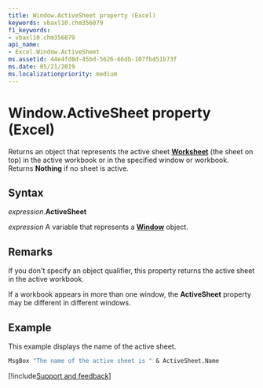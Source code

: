 ```yaml
---
title: Window.ActiveSheet property (Excel)
keywords: vbaxl10.chm356079
f1_keywords:
- vbaxl10.chm356079
api_name:
- Excel.Window.ActiveSheet
ms.assetid: 44e4fd8d-45bd-5626-66db-107fb451b73f
ms.date: 05/21/2019
ms.localizationpriority: medium
---
```



# Window.ActiveSheet property (Excel)

Returns an object that represents the active sheet **[Worksheet](excel.worksheet.md)** (the sheet on top) in the active workbook or in the specified window or workbook. Returns **Nothing** if no sheet is active.


## Syntax

_expression_.**ActiveSheet**

_expression_ A variable that represents a **[Window](Excel.Window.md)** object.


## Remarks

If you don't specify an object qualifier, this property returns the active sheet in the active workbook.

If a workbook appears in more than one window, the **ActiveSheet** property may be different in different windows.


## Example

This example displays the name of the active sheet.

```vb
MsgBox "The name of the active sheet is " & ActiveSheet.Name
```




[!include[Support and feedback](~/includes/feedback-boilerplate.md)]
